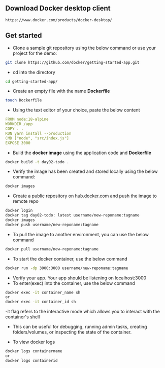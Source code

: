 ## Download Docker desktop client
```
https://www.docker.com/products/docker-desktop/
```

## Get started
- Clone a sample git repository using the below command or use your project for the demo:

```bash
git clone https://github.com/docker/getting-started-app.git
```

- cd into the directory
```bash
cd getting-started-app/
```
- Create an empty file with the name **Dockerfile**
```bash
touch Dockerfile
```
- Using the text editor of your choice, paste the below content
```yaml
FROM node:18-alpine
WORKDIR /app
COPY . .
RUN yarn install --production
CMD ["node", "src/index.js"]
EXPOSE 3000
```

- Build the **docker image** using the application code and **Dockerfile**

```bash
docker build -t day02-todo .
```
- Verify the image has been created and stored locally using the below command:
```bash
docker images
```

- Create a public repository on hub.docker.com and push the image to remote repo
```bash
docker login
docker tag day02-todo: latest username/new-reponame:tagname
docker images
docker push username/new-reponame:tagname
```

- To pull the image to another environment, you can use the below command
```bash
docker pull username/new-reponame:tagname
```

- To start the docker container, use the below command
```bash
docker run -dp 3000:3000 username/new-reponame:tagname
```

- Verify your app. Your app should be listening on localhost:3000
- To enter(exec) into the container, use the below command
```bash
docker exec -it container_name sh
or
docker exec -it container_id sh
```
  -it flag refers to the interactive mode which allows you to interact with the container's shell

- This can be useful for debugging, running admin tasks, creating folders/volumes, or inspecting the state of the container.

- To view docker logs

```bash
docker logs containername
or
docker logs containerid
```
